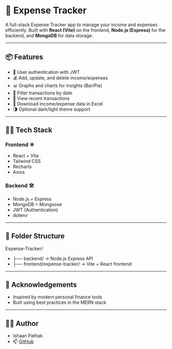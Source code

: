 # 💸 Expense Tracker

A full-stack Expense Tracker app to manage your income and expenses efficiently. Built with **React (Vite)** on the frontend, **Node.js (Express)** for the backend, and **MongoDB** for data storage.

---

## 📦 Features

- 🔐 User authentication with JWT
- 💰 Add, update, and delete income/expenses
- 📊 Graphs and charts for insights (Bar/Pie)
- 📆 Filter transactions by date
- 🔎 View recent transactions
- 📁 Download income/expense data in Excel
- 🌗 Optional dark/light theme support

---

## 🧑‍💻 Tech Stack

### Frontend ⚛️
- React + Vite
- Tailwind CSS
- Recharts
- Axios

### Backend 🛠️
- Node.js + Express
- MongoDB + Mongoose
- JWT (Authentication)
- dotenv

---

## 📁 Folder Structure

Expense-Tracker/
- ├── backend/ → Node.js Express API
- ├── frontend/expense-tracker/ → Vite + React frontend

---

## 🙌 Acknowledgements
- Inspired by modern personal finance tools
- Built using best practices in the MERN stack

---

## 🧑‍💼 Author
- Ishaan Pathak
- 📫 [GitHub](https://github.com/IshaanPathak25)
